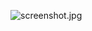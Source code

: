 ![screenshot.jpg](https://raw.githubusercontent.com/shuibaco/bitcron-theme-tab/master/screenshot.jpg)
